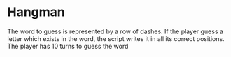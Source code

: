 # Hangman

The word to guess is represented by a row of dashes. If the player guess a letter which exists in the word, the script writes it in all its correct positions.  The player has 10 turns to guess the word
